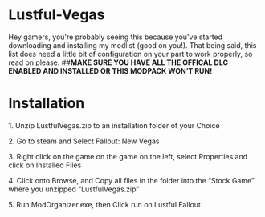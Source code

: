 # Lustful-Vegas
Hey gamers, you're probably seeing this because you've started downloading and installing my modlist (good on you!). That being said, this list does need a little bit of configuration on your part to work properly, so read on please.
##**MAKE SURE YOU HAVE ALL THE OFFICAL DLC ENABLED AND INSTALLED OR THIS MODPACK WON’T RUN!**
#
#
#
#
#
# <a name="user-content-installation"></a>Installation
1\. Unzip LustfulVegas.zip to an installation folder of your Choice

2\. Go to steam and Select Fallout: New Vegas

3\. Right click on the game on the game on the left, select Properties and click on Installed Files

4\. Click onto Browse, and Copy all files in the folder into the “Stock Game” where you unzipped “LustfulVegas.zip”

5\. Run ModOrganizer.exe, then Click run on Lustful Fallout.


